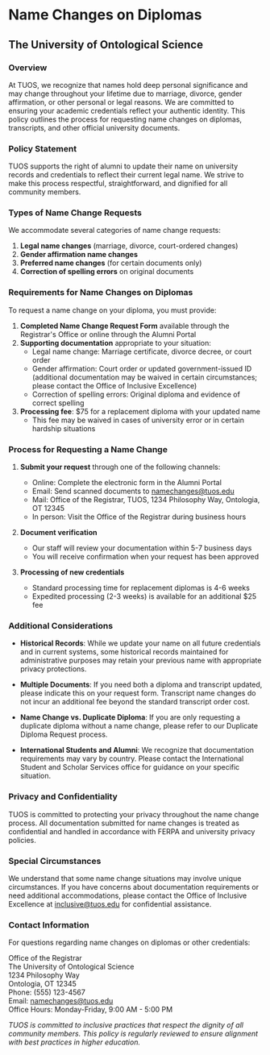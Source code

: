 # Name Changes on Diplomas

## The University of Ontological Science

### Overview

At TUOS, we recognize that names hold deep personal significance and may change throughout your lifetime due to marriage, divorce, gender affirmation, or other personal or legal reasons. We are committed to ensuring your academic credentials reflect your authentic identity. This policy outlines the process for requesting name changes on diplomas, transcripts, and other official university documents.

### Policy Statement

TUOS supports the right of alumni to update their name on university records and credentials to reflect their current legal name. We strive to make this process respectful, straightforward, and dignified for all community members.

### Types of Name Change Requests

We accommodate several categories of name change requests:

1. **Legal name changes** (marriage, divorce, court-ordered changes)
2. **Gender affirmation name changes**
3. **Preferred name changes** (for certain documents only)
4. **Correction of spelling errors** on original documents

### Requirements for Name Changes on Diplomas

To request a name change on your diploma, you must provide:

1. **Completed Name Change Request Form** available through the Registrar's Office or online through the Alumni Portal
2. **Supporting documentation** appropriate to your situation:
   * Legal name change: Marriage certificate, divorce decree, or court order
   * Gender affirmation: Court order or updated government-issued ID (additional documentation may be waived in certain circumstances; please contact the Office of Inclusive Excellence)
   * Correction of spelling errors: Original diploma and evidence of correct spelling
3. **Processing fee**: $75 for a replacement diploma with your updated name
   * This fee may be waived in cases of university error or in certain hardship situations

### Process for Requesting a Name Change

1. **Submit your request** through one of the following channels:
   * Online: Complete the electronic form in the Alumni Portal
   * Email: Send scanned documents to namechanges@tuos.edu
   * Mail: Office of the Registrar, TUOS, 1234 Philosophy Way, Ontologia, OT 12345
   * In person: Visit the Office of the Registrar during business hours

2. **Document verification**
   * Our staff will review your documentation within 5-7 business days
   * You will receive confirmation when your request has been approved

3. **Processing of new credentials**
   * Standard processing time for replacement diplomas is 4-6 weeks
   * Expedited processing (2-3 weeks) is available for an additional $25 fee

### Additional Considerations

* **Historical Records**: While we update your name on all future credentials and in current systems, some historical records maintained for administrative purposes may retain your previous name with appropriate privacy protections.

* **Multiple Documents**: If you need both a diploma and transcript updated, please indicate this on your request form. Transcript name changes do not incur an additional fee beyond the standard transcript order cost.

* **Name Change vs. Duplicate Diploma**: If you are only requesting a duplicate diploma without a name change, please refer to our Duplicate Diploma Request process.

* **International Students and Alumni**: We recognize that documentation requirements may vary by country. Please contact the International Student and Scholar Services office for guidance on your specific situation.

### Privacy and Confidentiality

TUOS is committed to protecting your privacy throughout the name change process. All documentation submitted for name changes is treated as confidential and handled in accordance with FERPA and university privacy policies.

### Special Circumstances

We understand that some name change situations may involve unique circumstances. If you have concerns about documentation requirements or need additional accommodations, please contact the Office of Inclusive Excellence at inclusive@tuos.edu for confidential assistance.

### Contact Information

For questions regarding name changes on diplomas or other credentials:

Office of the Registrar  
The University of Ontological Science  
1234 Philosophy Way  
Ontologia, OT 12345  
Phone: (555) 123-4567  
Email: namechanges@tuos.edu  
Office Hours: Monday-Friday, 9:00 AM - 5:00 PM


*TUOS is committed to inclusive practices that respect the dignity of all community members. This policy is regularly reviewed to ensure alignment with best practices in higher education.*